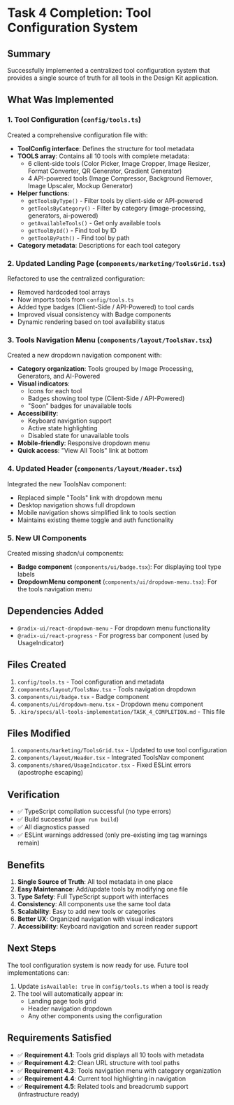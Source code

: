 # Task 4 Completion: Tool Configuration System

## Summary

Successfully implemented a centralized tool configuration system that provides a single source of truth for all tools in the Design Kit application.

## What Was Implemented

### 1. Tool Configuration (`config/tools.ts`)

Created a comprehensive configuration file with:
- **ToolConfig interface**: Defines the structure for tool metadata
- **TOOLS array**: Contains all 10 tools with complete metadata:
  - 6 client-side tools (Color Picker, Image Cropper, Image Resizer, Format Converter, QR Generator, Gradient Generator)
  - 4 API-powered tools (Image Compressor, Background Remover, Image Upscaler, Mockup Generator)
- **Helper functions**: 
  - `getToolsByType()` - Filter tools by client-side or API-powered
  - `getToolsByCategory()` - Filter by category (image-processing, generators, ai-powered)
  - `getAvailableTools()` - Get only available tools
  - `getToolById()` - Find tool by ID
  - `getToolByPath()` - Find tool by path
- **Category metadata**: Descriptions for each tool category

### 2. Updated Landing Page (`components/marketing/ToolsGrid.tsx`)

Refactored to use the centralized configuration:
- Removed hardcoded tool arrays
- Now imports tools from `config/tools.ts`
- Added type badges (Client-Side / API-Powered) to tool cards
- Improved visual consistency with Badge components
- Dynamic rendering based on tool availability status

### 3. Tools Navigation Menu (`components/layout/ToolsNav.tsx`)

Created a new dropdown navigation component with:
- **Category organization**: Tools grouped by Image Processing, Generators, and AI-Powered
- **Visual indicators**: 
  - Icons for each tool
  - Badges showing tool type (Client-Side / API-Powered)
  - "Soon" badges for unavailable tools
- **Accessibility**: 
  - Keyboard navigation support
  - Active state highlighting
  - Disabled state for unavailable tools
- **Mobile-friendly**: Responsive dropdown menu
- **Quick access**: "View All Tools" link at bottom

### 4. Updated Header (`components/layout/Header.tsx`)

Integrated the new ToolsNav component:
- Replaced simple "Tools" link with dropdown menu
- Desktop navigation shows full dropdown
- Mobile navigation shows simplified link to tools section
- Maintains existing theme toggle and auth functionality

### 5. New UI Components

Created missing shadcn/ui components:
- **Badge component** (`components/ui/badge.tsx`): For displaying tool type labels
- **DropdownMenu component** (`components/ui/dropdown-menu.tsx`): For the tools navigation menu

## Dependencies Added

- `@radix-ui/react-dropdown-menu` - For dropdown menu functionality
- `@radix-ui/react-progress` - For progress bar component (used by UsageIndicator)

## Files Created

1. `config/tools.ts` - Tool configuration and metadata
2. `components/layout/ToolsNav.tsx` - Tools navigation dropdown
3. `components/ui/badge.tsx` - Badge component
4. `components/ui/dropdown-menu.tsx` - Dropdown menu component
5. `.kiro/specs/all-tools-implementation/TASK_4_COMPLETION.md` - This file

## Files Modified

1. `components/marketing/ToolsGrid.tsx` - Updated to use tool configuration
2. `components/layout/Header.tsx` - Integrated ToolsNav component
3. `components/shared/UsageIndicator.tsx` - Fixed ESLint errors (apostrophe escaping)

## Verification

- ✅ TypeScript compilation successful (no type errors)
- ✅ Build successful (`npm run build`)
- ✅ All diagnostics passed
- ✅ ESLint warnings addressed (only pre-existing img tag warnings remain)

## Benefits

1. **Single Source of Truth**: All tool metadata in one place
2. **Easy Maintenance**: Add/update tools by modifying one file
3. **Type Safety**: Full TypeScript support with interfaces
4. **Consistency**: All components use the same tool data
5. **Scalability**: Easy to add new tools or categories
6. **Better UX**: Organized navigation with visual indicators
7. **Accessibility**: Keyboard navigation and screen reader support

## Next Steps

The tool configuration system is now ready for use. Future tool implementations can:
1. Update `isAvailable: true` in `config/tools.ts` when a tool is ready
2. The tool will automatically appear in:
   - Landing page tools grid
   - Header navigation dropdown
   - Any other components using the configuration

## Requirements Satisfied

- ✅ **Requirement 4.1**: Tools grid displays all 10 tools with metadata
- ✅ **Requirement 4.2**: Clean URL structure with tool paths
- ✅ **Requirement 4.3**: Tools navigation menu with category organization
- ✅ **Requirement 4.4**: Current tool highlighting in navigation
- ✅ **Requirement 4.5**: Related tools and breadcrumb support (infrastructure ready)
